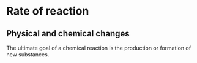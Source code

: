 # Rate of reaction
## Physical and chemical changes
The ultimate goal of a chemical reaction is the production or formation of new substances.